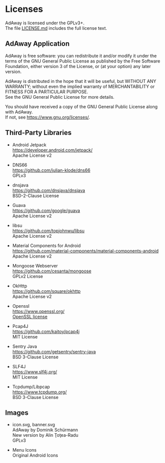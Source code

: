 # Licenses

AdAway is licensed under the GPLv3+.  
The file [LICENSE.md](LICENSE.md) includes the full license text.

## AdAway Application

AdAway is free software: you can redistribute it and/or modify it under the terms of the GNU General Public License as published by the Free Software Foundation, either version 3 of the License, or (at your option) any later version.

AdAway is distributed in the hope that it will be useful, but WITHOUT ANY WARRANTY; without even the implied warranty of MERCHANTABILITY or FITNESS FOR A PARTICULAR PURPOSE.  
See the GNU General Public License for more details.

You should have received a copy of the GNU General Public License along with AdAway.  
If not, see <https://www.gnu.org/licenses/>.

## Third-Party Libraries

* Android Jetpack  
  https://developer.android.com/jetpack/  
  Apache License v2
  
* DNS66  
  https://github.com/julian-klode/dns66  
  GPLv3

* dnsjava  
  https://github.com/dnsjava/dnsjava  
  BSD-2-Clause License

* Guava  
  https://github.com/google/guava  
  Apache License v2

* libsu  
  https://github.com/topjohnwu/libsu  
  Apache License v2
 
* Material Components for Android  
  https://github.com/material-components/material-components-android  
  Apache License v2

* Mongoose Webserver  
  https://github.com/cesanta/mongoose  
  GPLv2 License

* OkHttp  
  https://github.com/square/okhttp  
  Apache License v2

* Openssl  
  https://www.openssl.org/  
  [OpenSSL license](https://www.openssl.org/source/license-openssl-ssleay.txt)

* Pcap4J  
  https://github.com/kaitoy/pcap4j  
  MIT License

* Sentry Java  
  https://github.com/getsentry/sentry-java  
  BSD 3-Clause License

* SLF4J  
  https://www.slf4j.org/  
  MIT License

* Tcpdump/Libpcap  
  https://www.tcpdump.org/  
  BSD 3-Clause License

## Images

* icon.svg, banner.svg  
  AdAway by Dominik Schürmann  
  New version by Alin Ţoţea-Radu  
  GPLv3

* Menu Icons  
  Original Android Icons
